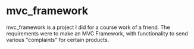 # mvc_framework
mvc_framework is a project I did for a course work of a friend. The requirements were to make an MVC Framework, with functionality to send various "complaints" for certain products.
